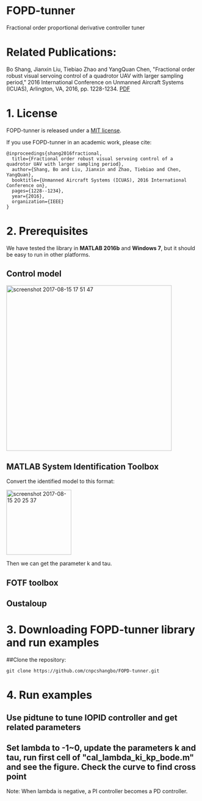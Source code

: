 # FOPD-tunner
Fractional order proportional derivative controller tuner

# Related Publications:
Bo Shang, Jianxin Liu, Tiebiao Zhao and YangQuan Chen, "Fractional order robust visual servoing control of a quadrotor UAV with larger sampling period," 2016 International Conference on Unmanned Aircraft Systems (ICUAS), Arlington, VA, 2016, pp. 1228-1234. [PDF](https://github.com/cnpcshangbo/FOPD-tunner/raw/master/Fractional%20Order%20%20Robust%20Visual%20Servoing%20Control%20of%20%20A%20%20Quadrotor%20UAV%20with%20%20Larger%20Sampling%20%20Period.pdf)

# 1. License
FOPD-tunner is released under a [MIT license](https://github.com/cnpcshangbo/FOPD-tunner/blob/master/LICENSE).

If you use FOPD-tunner in an academic work, please cite:

    @inproceedings{shang2016fractional,
      title={Fractional order robust visual servoing control of a quadrotor UAV with larger sampling period},
      author={Shang, Bo and Liu, Jianxin and Zhao, Tiebiao and Chen, YangQuan},
      booktitle={Unmanned Aircraft Systems (ICUAS), 2016 International Conference on},
      pages={1228--1234},
      year={2016},
      organization={IEEE}
    }

# 2. Prerequisites
We have tested the library in **MATLAB 2016b** and **Windows 7**, but it should be easy to run in other platforms.

## Control model
<img width="433" alt="screenshot 2017-08-15 17 51 47" src="https://user-images.githubusercontent.com/4831029/29342990-04fdb158-81e3-11e7-82b1-55edb5378ec8.png">

## MATLAB System Identification Toolbox
Convert the identified model to this format:

<img width="170" alt="screenshot 2017-08-15 20 25 37" src="https://user-images.githubusercontent.com/4831029/29346105-f81f3aaa-81f7-11e7-9510-2267dedcafc9.png">

Then we can get the parameter k and tau.

## FOTF toolbox

## Oustaloup

# 3. Downloading FOPD-tunner library and run examples
##Clone the repository:
```
git clone https://github.com/cnpcshangbo/FOPD-tunner.git
```

# 4. Run examples
## Use **pidtune** to tune IOPID controller and get related parameters

## Set lambda to -1~0, update the parameters k and tau, run first cell of "cal_lambda_ki_kp_bode.m" and see the figure. Check the curve to find cross point
Note: When lambda is negative, a PI controller becomes a PD controller.

